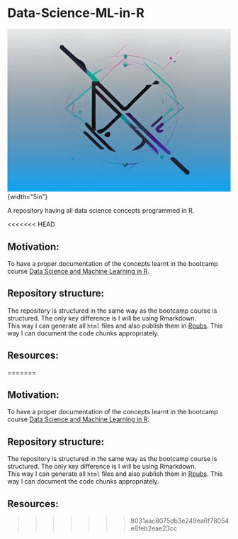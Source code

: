 # Data-Science-ML-in-R

![Repository logo](logo.png){width="5in"}

A repository having all data science concepts programmed in R.

<<<<<<< HEAD
## Motivation:

To have a proper documentation of the concepts learnt in the bootcamp course [Data Science and Machine Learning in R](https://www.udemy.com/share/1013iK3@hTk-7-Jygy4pbf1ehQxT3MdHt_gGbgvtJ2Ja3p9HGrQSOcz6TMBW-4lnY-xmZvSymg==/).

## Repository structure:

The repository is structured in the same way as the bootcamp course is structured. The only key difference is I will be using Rmarkdown.\
This way I can generate all `html` files and also publish them in [Rpubs](https://rpubs.com/suhasPK). This way I can document the code chunks appropriately.

## Resources:
=======
## Motivation: 
To have a proper documentation of the concepts learnt in the bootcamp course [Data Science and Machine Learning in R](https://www.udemy.com/share/1013iK3@hTk-7-Jygy4pbf1ehQxT3MdHt_gGbgvtJ2Ja3p9HGrQSOcz6TMBW-4lnY-xmZvSymg==/).

## Repository structure:
The repository is structured in the same way as the bootcamp course is structured. The only key difference is I will be using Rmarkdown. \
This way I can generate all ```html``` files and also publish them in [Rpubs](https://rpubs.com/suhasPK). This way I can document the code chunks appropriately.

## Resources:


>>>>>>> 8031aac8075db3e249ea6f78054e6feb2eae23cc
